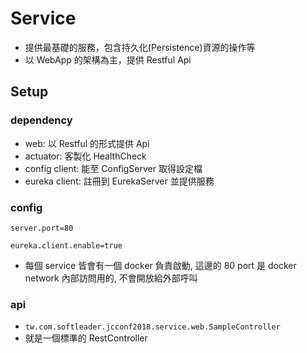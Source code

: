 # Service
- 提供最基礎的服務，包含持久化(Persistence)資源的操作等
- 以 WebApp 的架構為主，提供 Restful Api

## Setup
### dependency
- web: 以 Restful 的形式提供 Api
- actuator: 客製化 HealthCheck
- config client: 能至 ConfigServer 取得設定檔
- eureka client: 註冊到 EurekaServer 並提供服務

### config
```properties
server.port=80

eureka.client.enable=true
```
- 每個 service 皆會有一個 docker 負責啟動, 這邊的 80 port 是 docker network 內部訪問用的, 不會開放給外部呼叫

### api
- `tw.com.softleader.jcconf2018.service.web.SampleController`
- 就是一個標準的 RestController
